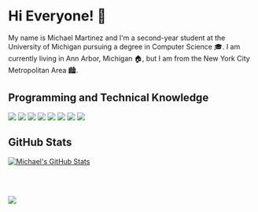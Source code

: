 # Hi Everyone! 👋

My name is Michael Martinez and I'm a second-year student at the University of Michigan pursuing a degree in Computer Science 🎓. I am currently living in Ann Arbor, Michigan 🏠, but I am from the New York City Metropolitan Area 🏙.

## Programming and Technical Knowledge
![](https://img.shields.io/badge/OS-MacOS-informational?style=flat&logo=macos&logoColor=white&color=007ACC)
![](https://img.shields.io/badge/OS-Windows-informational?style=flat&logo=windows&logoColor=white&color=007ACC)
![](https://img.shields.io/badge/Editor-VS_Code-informational?style=flat&logo=visual-studio-code&logoColor=white&color=007ACC)
![](https://img.shields.io/badge/Code-C++-informational?style=flat&logo=c%2B%2B&logoColor=white&color=007ACC)
![](https://img.shields.io/badge/Code-HTML-informational?style=flat&logo=html5&logoColor=white&color=007ACC)
![](https://img.shields.io/badge/Code-CSS-informational?style=flat&logo=css3&logoColor=white&color=007ACC)
![](https://img.shields.io/badge/Code-R-informational?style=flat&logo=r&logoColor=white&color=007ACC)
![](https://img.shields.io/badge/Tools-Git-informational?style=flat&logo=git&logoColor=white&color=007ACC)

## GitHub Stats

<a href="https://github.com/micsmar/micsmar">
  <img align="center" src="https://github-readme-stats.vercel.app/api?username=micsmar&show_icons=true&line_height=27&count_private=true&title_color=ffffff&text_color=c9cacc&icon_color=2bbc8a&bg_color=1d1f21" alt="Michael's GitHub Stats" />
</a>

<br></br>

<a href="https://github.com/micsmar/micsmar">
  <img align="center" src="https://github-readme-stats.vercel.app/api/top-langs/?username=micsmar&title_color=ffffff&text_color=c9cacc&icon_color=2bbc8a&bg_color=1d1f21&langs_count=3" />
</a>

<!---
micsmar/micsmar is a ✨ special ✨ repository because its `README.md` (this file) appears on your GitHub profile.
You can click the Preview link to take a look at your changes.
--->
